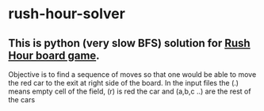 # rush-hour-solver
This is python (very slow BFS) solution for [Rush Hour board game](https://en.wikipedia.org/wiki/Rush_Hour_(board_game)).
---
Objective is to find a sequence of moves so that one would be able to move the red car to the exit at right side of the board.
In the input files the (.) means empty cell of the field, (r) is red the car and (a,b,c ..) are the rest of the cars
